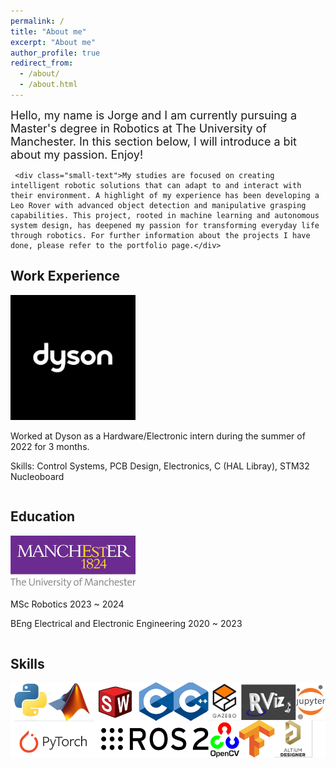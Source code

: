 ```yaml
---
permalink: /
title: "About me"
excerpt: "About me"
author_profile: true
redirect_from: 
  - /about/
  - /about.html
---
```

<html lang="en">
<head>
    <meta charset="UTF-8">
    <meta name="viewport" content="width=device-width, initial-scale=1.0">
    <title>Font Size Example</title>
    <style>
        /* This style block defines the font size for elements with the 'small-text' class */
        .small-text {
            font-size: 18px; /* Smaller font size */
        }
    </style>
</head>
<body>
    <!-- Applying the 'small-text' class to elements that should have a smaller font size -->
    <div class="small-text">Hello, my name is Jorge and I am currently pursuing a Master's degree in Robotics at The University of Manchester. In this section below, I will introduce a bit about my passion. Enjoy! </div>
  
     <div class="small-text">My studies are focused on creating intelligent robotic solutions that can adapt to and interact with their environment. A highlight of my experience has been developing a Leo Rover with advanced object detection and manipulative grasping capabilities. This project, rooted in machine learning and autonomous system design, has deepened my passion for transforming everyday life through robotics. For further information about the projects I have done, please refer to the portfolio page.</div>

</body>
</html>


Work Experience
--------------------
<html lang="en">
<head>
<meta charset="UTF-8">
<meta name="viewport" content="width=device-width, initial-scale=1.0">
<title>Image with Text</title>
<style>
  .image-text-container {
    overflow: auto; /* Clears the float */
  }

  .image-text-container img {
    float: left; /* Floats the image to the left */
    margin-right: 20px; /* Adds some space between the image and the text */
  }

  .text-content {
    float: right;
    width: calc(100% - 220px); /* Adjusts the text width accounting for image width */
  }
</style>
</head>
<body>

<div class="image-text-container">
  <img src='/images/dyson.png' alt='Descriptive Alt Text' width='200'>
  <div class="text-content">
    <p> Worked at Dyson as a Hardware/Electronic intern during the summer of 2022 for 3 months.</p>
    <p> Skills: Control Systems, PCB Design, Electronics, C (HAL Libray), STM32 Nucleoboard</p>
  </div>
</div>

</body>
</html>

Education
---------------
<body>

<div class="image-text-container">
  <img src='/images/uom.jpeg' alt='Descriptive Alt Text' width='200'>
  <div class="text-content">
    <p> MSc Robotics 2023 ~ 2024</p>
    <p> BEng Electrical and Electronic Engineering 2020 ~ 2023</p>
  </div>
</div>

</body>

Skills
--------------
<img src='/images/skills.png' alt='Descriptive Alt Text' width='800'>


